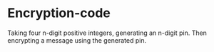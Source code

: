 # Encryption-code
Taking four n-digit positive integers, generating an n-digit pin.
Then encrypting a message using the generated pin.

